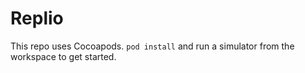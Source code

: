 # Replio

This repo uses Cocoapods. `pod install` and run a simulator from the workspace to get started.

